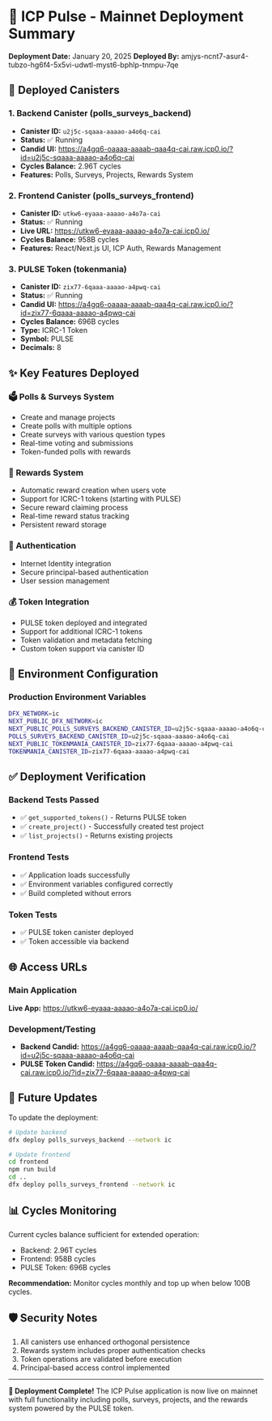 # 🎉 ICP Pulse - Mainnet Deployment Summary

**Deployment Date:** January 20, 2025
**Deployed By:** amjys-ncnt7-asur4-tubzo-hg6f4-5x5vi-udwtl-myst6-bphlp-tnmpu-7qe

## 🚀 Deployed Canisters

### 1. Backend Canister (polls_surveys_backend)
- **Canister ID:** `u2j5c-sqaaa-aaaao-a4o6q-cai`
- **Status:** ✅ Running
- **Candid UI:** https://a4gq6-oaaaa-aaaab-qaa4q-cai.raw.icp0.io/?id=u2j5c-sqaaa-aaaao-a4o6q-cai
- **Cycles Balance:** 2.96T cycles
- **Features:** Polls, Surveys, Projects, Rewards System

### 2. Frontend Canister (polls_surveys_frontend)
- **Canister ID:** `utkw6-eyaaa-aaaao-a4o7a-cai`
- **Status:** ✅ Running
- **Live URL:** https://utkw6-eyaaa-aaaao-a4o7a-cai.icp0.io/
- **Cycles Balance:** 958B cycles
- **Features:** React/Next.js UI, ICP Auth, Rewards Management

### 3. PULSE Token (tokenmania)
- **Canister ID:** `zix77-6qaaa-aaaao-a4pwq-cai`
- **Status:** ✅ Running
- **Candid UI:** https://a4gq6-oaaaa-aaaab-qaa4q-cai.raw.icp0.io/?id=zix77-6qaaa-aaaao-a4pwq-cai
- **Cycles Balance:** 696B cycles
- **Type:** ICRC-1 Token
- **Symbol:** PULSE
- **Decimals:** 8

## ✨ Key Features Deployed

### 🗳️ Polls & Surveys System
- Create and manage projects
- Create polls with multiple options
- Create surveys with various question types
- Real-time voting and submissions
- Token-funded polls with rewards

### 🎁 Rewards System
- Automatic reward creation when users vote
- Support for ICRC-1 tokens (starting with PULSE)
- Secure reward claiming process
- Real-time reward status tracking
- Persistent reward storage

### 🔐 Authentication
- Internet Identity integration
- Secure principal-based authentication
- User session management

### 💰 Token Integration
- PULSE token deployed and integrated
- Support for additional ICRC-1 tokens
- Token validation and metadata fetching
- Custom token support via canister ID

## 🔧 Environment Configuration

### Production Environment Variables
```bash
DFX_NETWORK=ic
NEXT_PUBLIC_DFX_NETWORK=ic
NEXT_PUBLIC_POLLS_SURVEYS_BACKEND_CANISTER_ID=u2j5c-sqaaa-aaaao-a4o6q-cai
POLLS_SURVEYS_BACKEND_CANISTER_ID=u2j5c-sqaaa-aaaao-a4o6q-cai
NEXT_PUBLIC_TOKENMANIA_CANISTER_ID=zix77-6qaaa-aaaao-a4pwq-cai
TOKENMANIA_CANISTER_ID=zix77-6qaaa-aaaao-a4pwq-cai
```

## ✅ Deployment Verification

### Backend Tests Passed
- ✅ `get_supported_tokens()` - Returns PULSE token
- ✅ `create_project()` - Successfully created test project
- ✅ `list_projects()` - Returns existing projects

### Frontend Tests
- ✅ Application loads successfully
- ✅ Environment variables configured correctly
- ✅ Build completed without errors

### Token Tests
- ✅ PULSE token canister deployed
- ✅ Token accessible via backend

## 🌐 Access URLs

### Main Application
**Live App:** https://utkw6-eyaaa-aaaao-a4o7a-cai.icp0.io/

### Development/Testing
- **Backend Candid:** https://a4gq6-oaaaa-aaaab-qaa4q-cai.raw.icp0.io/?id=u2j5c-sqaaa-aaaao-a4o6q-cai
- **PULSE Token Candid:** https://a4gq6-oaaaa-aaaab-qaa4q-cai.raw.icp0.io/?id=zix77-6qaaa-aaaao-a4pwq-cai

## 🔄 Future Updates

To update the deployment:

```bash
# Update backend
dfx deploy polls_surveys_backend --network ic

# Update frontend
cd frontend
npm run build
cd ..
dfx deploy polls_surveys_frontend --network ic
```

## 📊 Cycles Monitoring

Current cycles balance sufficient for extended operation:
- Backend: 2.96T cycles
- Frontend: 958B cycles
- PULSE Token: 696B cycles

**Recommendation:** Monitor cycles monthly and top up when below 100B cycles.

## 🛡️ Security Notes

1. All canisters use enhanced orthogonal persistence
2. Rewards system includes proper authentication checks
3. Token operations are validated before execution
4. Principal-based access control implemented

---

**🎉 Deployment Complete!** The ICP Pulse application is now live on mainnet with full functionality including polls, surveys, projects, and the rewards system powered by the PULSE token.